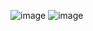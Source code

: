 ![image](https://github.com/htzxd/devLinks/assets/166336496/684e0513-ac88-4209-98df-acb480468d15)
![image](https://github.com/htzxd/devLinks/assets/166336496/a606a999-dbe0-456b-b351-7eb9f6982a27)
